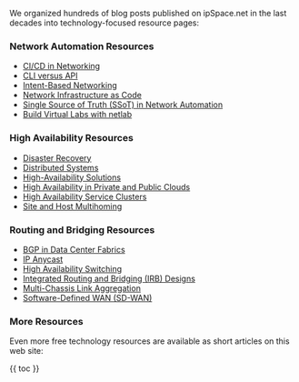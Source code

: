 We organized hundreds of blog posts published on ipSpace.net in the last decades into technology-focused resource pages:

### Network Automation Resources

* [CI/CD in Networking](https://blog.ipspace.net/series/cicd.html)
* [CLI versus API](https://blog.ipspace.net/series/cli.html)
* [Intent-Based Networking](https://blog.ipspace.net/tag/intent-based-networking.html)
* [Network Infrastructure as Code](https://blog.ipspace.net/series/niac.html)
* [Single Source of Truth (SSoT) in Network Automation](https://blog.ipspace.net/series/ssot.html)
* [Build Virtual Labs with netlab](https://blog.ipspace.net/tag/netlab.html)

### High Availability Resources

* [Disaster Recovery](https://blog.ipspace.net/series/dr.html)
* [Distributed Systems](https://blog.ipspace.net/series/distributed-systems.html)
* [High-Availability Solutions](https://blog.ipspace.net/tag/high-availability.html)
* [High Availability in Private and Public Clouds](https://blog.ipspace.net/series/ha-cloud.html)
* [High Availability Service Clusters](https://blog.ipspace.net/series/ha-cluster.html)
* [Site and Host Multihoming](https://blog.ipspace.net/series/multihoming.html)

### Routing and Bridging Resources

* [BGP in Data Center Fabrics](https://blog.ipspace.net/series/dcbgp.html)
* [IP Anycast](https://blog.ipspace.net/series/anycast.html)
* [High Availability Switching](https://blog.ipspace.net/series/ha-switching.html)
* [Integrated Routing and Bridging (IRB) Designs](https://blog.ipspace.net/series/irb.html)
* [Multi-Chassis Link Aggregation](https://blog.ipspace.net/series/mlag.html)
* [Software-Defined WAN (SD-WAN)](https://blog.ipspace.net/tag/sd-wan.html)

### More Resources

Even more free technology resources are available as short articles on this web site:

{{ toc }}
